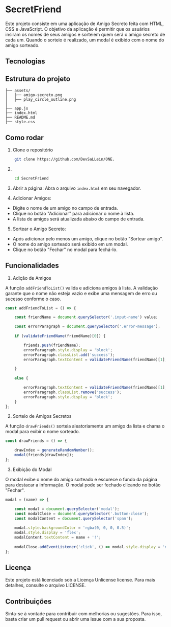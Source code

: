 # SecretFriend

Este projeto consiste em uma aplicação de Amigo Secreto feita com HTML, CSS e JavaScript. O objetivo da aplicação é permitir que os usuários insiram os nomes de seus amigos e sorteiem quem será o amigo secreto de cada um. Quando o sorteio é realizado, um modal é exibido com o nome do amigo sorteado.

## Tecnologias

## Estrutura do projeto
```
├── assets/
│   ├── amigo-secreto.png
│   ├── play_circle_outline.png
│
├── app.js
├── index.html
├── README.md
├── style.css
```

## Como rodar

1. Clone o repositório

```bash
    git clone https://github.com/DevSaLLein/ONE.
```

2. 

```bash
    cd SecretFriend
```

3. Abrir a página: Abra o arquivo `index.html` em seu navegador.

4. Adicionar Amigos:

- Digite o nome de um amigo no campo de entrada.
- Clique no botão "Adicionar" para adicionar o nome à lista.
- A lista de amigos será atualizada abaixo do campo de entrada.

5. Sortear o Amigo Secreto:

- Após adicionar pelo menos um amigo, clique no botão "Sortear amigo".
- O nome do amigo sorteado será exibido em um modal.
- Clique no botão "Fechar" no modal para fechá-lo.

## Funcionalidades

1. Adição de Amigos

A função `addFriendToList()` valida e adiciona amigos à lista. A validação garante que o nome não esteja vazio e exibe uma mensagem de erro ou sucesso conforme o caso.

```javascript
const addFriendToList = () => {

    const friendName = document.querySelector('.input-name') value;

    const errorParagraph = document.querySelector('.error-message');
    
    if (validateFriendName(friendName)[0]) {

        friends.push(friendName);
        errorParagraph.style.display = 'block';
        errorParagraph.classList.add('success');
        errorParagraph.textContent = validateFriendName(friendName)[1];

    } 
    
    else {

        errorParagraph.textContent = validateFriendName(friendName)[1];
        errorParagraph.classList.remove('success');
        errorParagraph.style.display = 'block';
    }
};

```

2. Sorteio de Amigos Secretos

A função `drawFriends()` sorteia aleatoriamente um amigo da lista e chama o modal para exibir o nome sorteado.

```javascript
const drawFriends = () => {

    drawIndex = generateRandomNumber();
    modal(friends[drawIndex]);
};
```

3. Exibição do Modal

O modal exibe o nome do amigo sorteado e escurece o fundo da página para destacar a informação. O modal pode ser fechado clicando no botão "Fechar".

```javascript
modal = (name) => {

    const modal = document.querySelector('modal');
    const modalClose = document.querySelector('.button-close');
    const modalContent = document.querySelector('span');
    
    modal.style.backgroundColor = 'rgba(0, 0, 0, 0.5)';
    modal.style.display = 'flex';
    modalContent.textContent = name + '!';
    
    modalClose.addEventListener('click', () => modal.style.display = 'none');
};

```

## Licença

Este projeto está licenciado sob a Licença Unlicense license. Para mais detalhes, consulte o arquivo LICENSE.

## Contribuições

Sinta-se à vontade para contribuir com melhorias ou sugestões. Para isso, basta criar um pull request ou abrir uma issue com a sua proposta.
